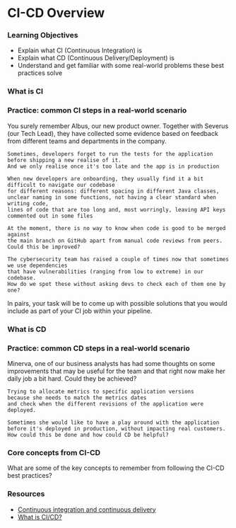 # CI-CD Overview

### Learning Objectives
- Explain what CI (Continuous Integration) is
- Explain what CD (Continuous Delivery/Deployment) is
- Understand and get familiar with some real-world problems these best practices solve

### What is CI

### Practice: common CI steps in a real-world scenario

You surely remember Albus, our new product owner. Together with Severus (our Tech Lead), they have collected some evidence based on feedback from different teams and departments in the company.

```
Sometimes, developers forget to run the tests for the application before shipping a new realise of it.
And we only realise once it's too late and the app is in production
```

```
When new developers are onboarding, they usually find it a bit difficult to navigate our codebase
for different reasons: different spacing in different Java classes,
unclear naming in some functions, not having a clear standard when writing code,
lines of code that are too long and, most worringly, leaving API keys commented out in some files
```

```
At the moment, there is no way to know when code is good to be merged against
the main branch on GitHub apart from manual code reviews from peers.
Could this be improved?
```

```
The cybersecurity team has raised a couple of times now that sometimes we use dependencies
that have vulnerabilities (ranging from low to extreme) in our codebase.
How do we spot these without asking devs to check each of them one by one?
```

In pairs, your task will be to come up with possible solutions that you would include as part of your CI job within your pipeline.

### What is CD

### Practice: common CD steps in a real-world scenario

Minerva, one of our business analysts has had some thoughts on some improvements that may be useful for the team and that right now make her daily job a bit hard. Could they be achieved?

```
Trying to allocate metrics to specific application versions
because she needs to match the metrics dates
and check when the different revisions of the application were deployed.
```

```
Sometimes she would like to have a play around with the application
before it's deployed in production, without impacting real customers.
How could this be done and how could CD be helpful?
```

### Core concepts from CI-CD

What are some of the key concepts to remember from following the CI-CD best practices?

### Resources
- [Continuous integration and continuous delivery](https://about.gitlab.com/topics/ci-cd/)
- [What is CI/CD?](https://www.redhat.com/en/topics/devops/what-is-ci-cd)
